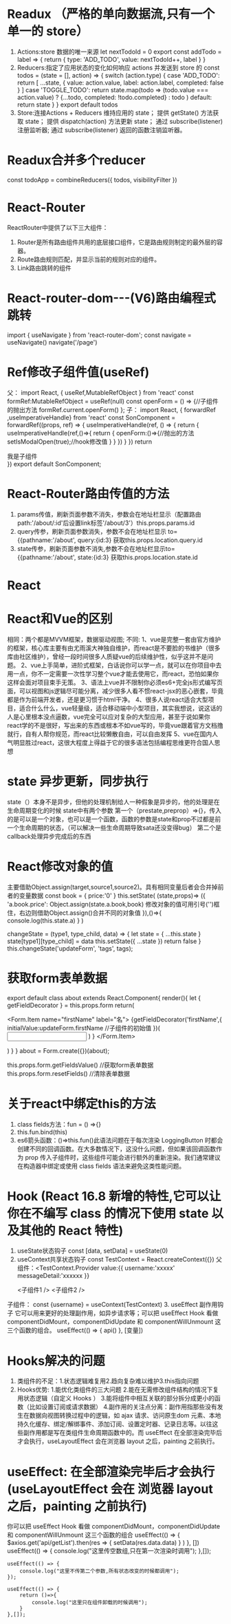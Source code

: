 # Readux （严格的单向数据流,只有一个单一的 store）
1. Actions:store 数据的唯一来源
let nextTodoId = 0
export const addTodo = label => {
  return {
    type: 'ADD_TODO',
    value: nextTodoId++,
    label
  }
}
2. Reducers:指定了应用状态的变化如何响应 actions 并发送到 store 的
   const todos = (state = [], action) => {
    switch (action.type) {
      case 'ADD_TODO':
        return [
          ...state,
          {
            value: action.value,
            label: action.label,
            completed: false
          }
        ]
      case 'TOGGLE_TODO':
        return state.map(todo =>
          (todo.value === action.value) 
            ? {...todo, completed: !todo.completed}
            : todo
        )
      default:
        return state
    }
  }
  export default todos
3. Store:连接Actions + Reducers
    维持应用的 state；
    提供 getState() 方法获取 state；
    提供 dispatch(action) 方法更新 state；
    通过 subscribe(listener) 注册监听器;
    通过 subscribe(listener) 返回的函数注销监听器。


# Readux合并多个reducer 
const todoApp = combineReducers({
  todos,
  visibilityFilter
})

# React-Router

ReactRouter中提供了以下三大组件：
1. Router是所有路由组件共用的底层接口组件，它是路由规则制定的最外层的容器。
2. Route路由规则匹配，并显示当前的规则对应的组件。
3. Link路由跳转的组件

# React-router-dom---(V6)路由编程式跳转
import { useNavigate } from 'react-router-dom';
  const navigate = useNavigate()
  navigate('/page')

# Ref修改子组件值(useRef)
父：
import React, { useRef,MutableRefObject } from 'react'
const formRef:MutableRefObject<any> = useRef(null)
const openForm = () => {//子组件的抛出方法
 formRef.current.openForm()
};
子：
import React, { forwardRef ,useImperativeHandle} from 'react'
const SonComponent = forwardRef((props, ref) => {
   useImperativeHandle(ref, () => {
       return {
           useImperativeHandle(ref,()=>{
            return {
              openForm:()=>{//抛出的方法
                setIsModalOpen(true);//hook修改值
              }
            }
          })
       }
   })
   return <div>我是子组件</div>
})
export default SonComponent;

<FormPages ref={formRef} />


# React-Router路由传值的方法
1. params传值，刷新页面参数不消失，参数会在地址栏显示（配置路由path:'/about/:id'后设置link标签'/about/3'）this.props.params.id
2. query传参，刷新页面参数消失，参数不会在地址栏显示 to={{pathname:'/about', query:{id:3} 获取this.props.location.query.id
3. state传参，刷新页面参数不消失,参数不会在地址栏显示to={{pathname:'/about', state:{id:3} 获取this.props.location.state.id 

# React

# React和Vue的区别
  相同：两个都是MVVM框架，数据驱动视图;
  不同: 1、vue是完整一套由官方维护的框架，核心库主要有由尤雨溪大神独自维护，而react是不要脸的书维护（很多库由社区维护），曾经一段时间很多人质疑vue的后续维护性，似乎这并不是问题。
        2、vue上手简单，进阶式框架，白话说你可以学一点，就可以在你项目中去用一点，你不一定需要一次性学习整个vue才能去使用它，而react，恐怕如果你这样会面对项目束手无策。
        3、语法上vue并不限制你必须es6+完全js形式编写页面，可以视图和js逻辑尽可能分离，减少很多人看不惯react-jsx的恶心嵌套，毕竟都是作为前端开发者，还是更习惯于html干净。
        4、很多人说react适合大型项目，适合什么什么，vue轻量级，适合移动端中小型项目，其实我想说，说这话的人是心里根本没点逼数，vue完全可以应对复杂的大型应用，甚至于说如果你react学的不是很好，写出来的东西或根本不如vue写的，毕竟vue跟着官方文档撸就行，自有人帮你规范，而react比较懒散自由，可以自由发挥
        5、vue在国内人气明显胜过react，这很大程度上得益于它的很多语法包括编程思维更符合国人思想

# state 异步更新，同步执行
state（）本身不是异步，但他的处理机制给人一种假象是异步的，他的处理是在生命周期变化的时候
state中有两个参数
第一个（prestate,preprop）=>{}，传入的是可以是一个对象，也可以是一个函数，函数的参数是state和prop不过都是前一个生命周期的状态，（可以解决一些生命周期导致sata还没变得bug）
第二个是callback处理异步完成后的东西

# React修改对象的值
主要借助Object.assign(target,source1,source2)。具有相同变量后者会合并掉前者的变量数据
    const book = {
        price:'0'
    }
    this.setState( (state,props)=> ({
     'a.book.price': Object.assign(state.a.book,book)
     修改对象的值可用引号('')框住，右边则借助Object.assign()合并不同的对象值
    }),()=>{
      console.log(this.state.a)
    }
  ) 

  changeState = (type1, type_child, data) => {
    let state = { ...this.state }
    state[type1][type_child] = data
    this.setState({ ...state })
    return false
  }
  this.changeState('updateForm', 'tags', tags);

  # 获取form表单数据
  export default class about extends React.Component{
    render(){
       let { getFieldDecorator } = this.props.form
       return(
            <Form name="basic1">
                <Form.Item name="firstName" label="名">
                  {getFieldDecorator('firstName',{
                      initialValue:updateForm.firstName //子组件的初始值
                  })(
                      <Input className='firstName' />
                  )
                  }
                </Form.Item>
            </Form>
       )
    }
  }
  about = Form.create({})(about);


  this.props.form.getFieldsValue() //获取form表单数据
  this.props.form.resetFields() //清除表单数据

  # 关于react中绑定this的方法 
  1. class fields方法：fun = () =>{}
  2. this.fun.bind(this)
  3. es6箭头函数：()=>this.fun()此语法问题在于每次渲染 LoggingButton 时都会创建不同的回调函数。在大多数情况下，这没什么问题，但如果该回调函数作为 prop 传入子组件时，这些组件可能会进行额外的重新渲染。我们通常建议在构造器中绑定或使用 class fields 语法来避免这类性能问题。

# Hook (React 16.8 新增的特性,它可以让你在不编写 class 的情况下使用 state 以及其他的 React 特性)
1. useState状态钩子
   const [data, setData] = useState(0)
2. useContext共享状态钩子
   const TestContext = React.createContext({})
   父组件：<TestContext.Provider
    value:{{
      username:'xxxxx'
      messageDetail:'xxxxxx
    }}
    >
      <div>
        <子组件1 />
        <子组件2 />
      </div>
    </TestContext.Provider>
  子组件： const {username} = useContext(TestContext)
3. useEffect 副作用钩子
    它可以用来更好的处理副作用，如异步请求等；可以把 useEffect Hook 看做 componentDidMount，componentDidUpdate 和 componentWillUnmount 这三个函数的组合。
   useEffect(() => {
    api()
  }, [变量])

# Hooks解决的问题
1. 类组件的不足：1.状态逻辑难复用2.趋向复杂难以维护3.this指向问题
2. Hooks优势: 1.能优化类组件的三大问题
              2.能在无需修改组件结构的情况下复用状态逻辑（自定义 Hooks ）
              3.能将组件中相互关联的部分拆分成更小的函数（比如设置订阅或请求数据）
              4.副作用的关注点分离：副作用指那些没有发生在数据向视图转换过程中的逻辑，如 ajax 请求、访问原生dom 元素、本地持久化缓存、绑定/解绑事件、添加订阅、设置定时器、记录日志等。以往这些副作用都是写在类组件生命周期函数中的。而 useEffect 在全部渲染完毕后才会执行，useLayoutEffect 会在浏览器 layout 之后，painting 之前执行。

# useEffect: 在全部渲染完毕后才会执行 (useLayoutEffect 会在 浏览器 layout 之后，painting 之前执行)
你可以把 useEffect Hook 看做 componentDidMount，componentDidUpdate 和 componentWillUnmount 这三个函数的组合
  useEffect(() => {
    $axios.get('api/getList').then(res => {
      setData(res.data.data)
    }
    )
  }, [])
 useEffect(() => {
        console.log("这里传空数组,只在第一次渲染时调用");
    },[]);

    useEffect(() => {
        console.log("这里不传第二个参数,所有状态改变的时候都调用");
    });

    useEffect(() => {
        return ()=>{
            console.log("这里只在组件卸载的时候调用");
        }
    },[]);

